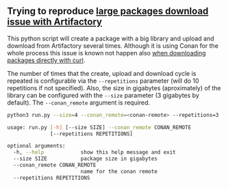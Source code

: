 ## Trying to reproduce [large packages download issue with Artifactory](https://github.com/conan-io/conan/issues/7498)

This python script will create a package with a big library and upload and download from Artifactory
several times. Although it is using Conan for the whole process this issue is known not happen also
[when downloading packages directly with
curl](https://github.com/conan-io/conan/issues/7498#issuecomment-679306767).

The number of times that the create, upload and download cycle is repeated is configurable via the
`--repetitions` parameter (will do 10 repetitions if not specified). Also, the size in gigabytes
(aproximately) of the library can be configured with the `--size` parameter (3 gigabytes by default).
The   `--conan_remote` argument is required.

```bash
python3 run.py --size=4 --conan_remote=<conan-remote> --repetitions=3

usage: run.py [-h] [--size SIZE] --conan_remote CONAN_REMOTE
              [--repetitions REPETITIONS]

optional arguments:
  -h, --help            show this help message and exit
  --size SIZE           package size in gigabytes
  --conan_remote CONAN_REMOTE
                        name for the conan remote
  --repetitions REPETITIONS
```